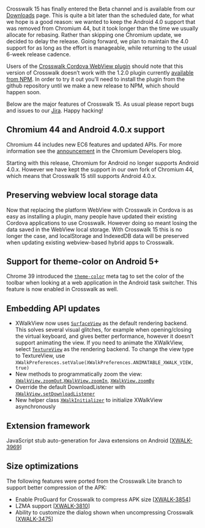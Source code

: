 Crosswalk 15 has finally entered the Beta channel and is available from our [Downloads](/documentation/downloads) page. This is quite a bit later than the scheduled date, for what we hope is a good reason: we wanted to keep the Android 4.0 support that was removed from Chromium 44, but it took longer than the time we usually allocate for rebasing. Rather than skipping one Chromium update, we decided to delay the release. Going forward, we plan to maintain the 4.0 support for as long as the effort is manageable, while returning to the usual 6-week release cadence.

Users of the [Crosswalk Cordova WebView plugin](https://github.com/crosswalk-project/cordova-plugin-crosswalk-webview) should note that this version of Crosswalk doesn’t work with the 1.2.0 plugin currently [available from NPM](https://www.npmjs.com/package/cordova-android-crosswalk). In order to try it out you’ll need to install the plugin from the github repository until we make a new release to NPM, which should happen soon.

Below are the major features of Crosswalk 15. As usual please report bugs and issues to our [Jira](https://crosswalk-project/jira). Happy hacking!

## Chromium 44 and Android 4.0.x support

Chromium 44 includes new EC6 features and updated APIs. For more information see the [announcement](http://blog.chromium.org/2015/06/chrome-44-beta-improvements-to.html) in the Chromium Developers blog. 

Starting with this release, Chromium for Android no longer supports Android 4.0.x. However we have kept the support in our own fork of Chromium 44, which means that Crosswalk 15 still supports Android 4.0.x. 

## Preserving webview local storage data

Now that replacing the platform WebView with Crosswalk in Cordova is as easy as installing a plugin, many people have updated their existing Cordova applications to use Crosswalk. However doing so meant losing the data saved in the WebView local storage. With Crosswalk 15 this is no longer the case, and localStorage and IndexedDB data will be preserved when updating existing webview-based hybrid apps to Crosswalk.

## Support for theme-color on Android 5+

Chrome 39 introduced the [`theme-color`](https://developers.google.com/web/updates/2014/11/Support-for-theme-color-in-Chrome-39-for-Android?hl=en) meta tag to set the color of the toolbar when looking at a web application in the Android task switcher. This feature is now enabled in Crosswalk as well.

## Embedding API updates

* XWalkView now uses [`SurfaceView`](http://developer.android.com/reference/android/view/SurfaceView.html) as the default rendering backend. This solves several visual glitches, for example when opening/closing the virtual keyboard, and gives better performance, however it doesn’t support animating the view. If you need to animate the XWalkView, select [`TextureView`](http://developer.android.com/reference/android/view/TextureView.html) as the rendering backend. To change the view type to TextureView, use `XWalkPreferences.setValue(XWalkPreferences.ANIMATABLE_XWALK_VIEW, true)`
* New methods to programmatically zoom the view: [`XWalkView.zoomOut`](https://crosswalk-project.org/jira/browse/XWALK-4171),[`XWalkView.zoomIn`](https://crosswalk-project.org/jira/browse/XWALK-4170), [`XWalkView.zoomBy`](https://crosswalk-project.org/jira/browse/XWALK-4169)
* Override the default DownloadListener with [`XWalkView.setDownloadListener`](https://crosswalk-project.org/jira/browse/XWALK-3958)
* New helper class [`XWalkInitializer`](https://crosswalk-project.org/jira/browse/XWALK-3971) to initialize XWalkView asynchronously 

## Extension framework

JavaScript stub auto-generation for Java extensions on Android [[XWALK-3969](https://crosswalk-project.org/jira/browse/XWALK-3969)]

## Size optimizations

The following features were ported from the Crosswalk Lite branch to support better compression of the APK:

* Enable ProGuard for Crosswalk to compress APK size [[XWALK-3854](https://crosswalk-project.org/jira/browse/XWALK-3854)]
* LZMA support [[XWALK-3810](https://crosswalk-project.org/jira/browse/XWALK-3810)]
* Ability to customize the dialog shown when uncompressing Crosswalk [[XWALK-3475](https://crosswalk-project.org/jira/browse/XWALK-3475)]
